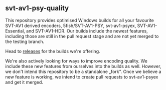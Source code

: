 ## svt-av1-psy-quality

This repository provides optimised Windows builds for all your favourite SVT-AV1 derived encoders, 5fish/SVT-AV1-PSY, svt-av1-psyex, SVT-AV1-Essential, and SVT-AV1-HDR. Our builds include the newest features, including those are still in the pull request stage and are not yet merged to the testing branch.  

Head to [releases](../../releases) for the builds we're offering.  

We're also actively looking for ways to improve encoding quality. We include these new features from ourselves into the builds as well. However, we don't intend this repository to be a standalone „fork“. Once we believe a new feature is working, we intend to create pull requests to svt-av1-psyex and get it merged.  






